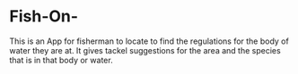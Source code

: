# Fish-On-
This is an App for fisherman to locate to find the regulations for the body of water they are at. It gives tackel suggestions for the area and the species that is in that body or water.
